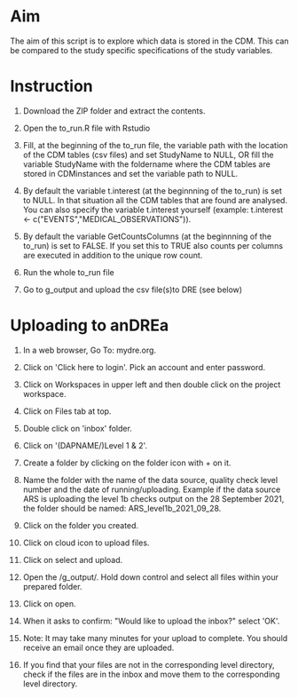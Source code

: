 # Aim
The aim of this script is to explore which data is stored in the CDM. This can be compared to the study specific specifications of the study variables.

# Instruction

1. Download the ZIP folder and extract the contents.

2. Open the to_run.R file with Rstudio

3. Fill, at the beginning of the to_run file, the variable path with the location of the CDM tables (csv files) and set StudyName to NULL, OR fill the variable StudyName with the foldername where the CDM tables are stored in CDMinstances and set the variable path to NULL. 

4. By default the variable t.interest (at the beginnning of the to_run) is set to NULL. In that situation all the CDM tables that are found are analysed. You can also specify the variable t.interest yourself (example: t.interest <- c("EVENTS","MEDICAL_OBSERVATIONS")).

5. By default the variable  GetCountsColumns (at the beginnning of the to_run) is set to FALSE. If you set this to TRUE also counts per columns are executed in addition to the unique row count.

6. Run the whole to_run file

7. Go to g_output and upload the csv file(s)to DRE (see below)


# Uploading to anDREa

1.	In a web browser, Go To: mydre.org.

2.	Click on 'Click here to login'. Pick an account and enter password.

3.	Click on Workspaces in upper left and then double click on the project workspace.

4.	Click on Files tab at top.

5.	Double click on 'inbox' folder.

6.	Click on '(DAPNAME/)Level 1 & 2'.

7.	Create a folder by clicking on the folder icon with + on it.

8.	Name the folder with the name of the data source, quality check level number and the date of running/uploading. Example if the data source ARS is uploading the level 1b checks output on the 28 September 2021, the folder should be named: ARS_level1b_2021_09_28.

9.	Click on the folder you created.

10.	Click on cloud icon to upload files.

11.	Click on select and upload.

12.	Open the /g_output/. Hold down control and select all files within your prepared folder.

13.	Click on open.

14.	When it asks to confirm: "Would like to upload the inbox?" select 'OK'.

15.	Note: It may take many minutes for your upload to complete. You should receive an email once they are uploaded.

16.	If you find that your files are not in the corresponding level directory, check if the files are in the inbox and move them to the corresponding level directory.

